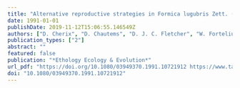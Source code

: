 ```yaml
---
title: "Alternative reproductive strategies in Formica lugubris Zett. (Hymenoptera Formicidae)"
date: 1991-01-01
publishDate: 2019-11-12T15:06:55.146549Z
authors: ["D. Cherix", "D. Chautems", "D. J. C. Fletcher", "W. Fortelius", "G. Gris", "L. Keller", "L. Passera", "R. Rosengren", "E. L. Vargo", "F. Walter"]
publication_types: ["2"]
abstract: ""
featured: false
publication: "*Ethology Ecology & Evolution*"
url_pdf: "https://doi.org/10.1080/03949370.1991.10721912 https://www.tandfonline.com/doi/pdf/10.1080/03949370.1991.10721912?needAccess=true"
doi: "10.1080/03949370.1991.10721912"
---
```



